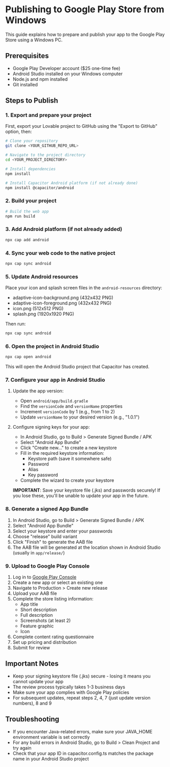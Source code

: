 
# Publishing to Google Play Store from Windows

This guide explains how to prepare and publish your app to the Google Play Store using a Windows PC.

## Prerequisites
- Google Play Developer account ($25 one-time fee)
- Android Studio installed on your Windows computer
- Node.js and npm installed
- Git installed

## Steps to Publish

### 1. Export and prepare your project

First, export your Lovable project to GitHub using the "Export to GitHub" option, then:

```bash
# Clone your repository
git clone <YOUR_GITHUB_REPO_URL>

# Navigate to the project directory
cd <YOUR_PROJECT_DIRECTORY>

# Install dependencies
npm install

# Install Capacitor Android platform (if not already done)
npm install @capacitor/android
```

### 2. Build your project

```bash
# Build the web app
npm run build
```

### 3. Add Android platform (if not already added)

```bash
npx cap add android
```

### 4. Sync your web code to the native project

```bash
npx cap sync android
```

### 5. Update Android resources

Place your icon and splash screen files in the `android-resources` directory:
- adaptive-icon-background.png (432x432 PNG)
- adaptive-icon-foreground.png (432x432 PNG)
- icon.png (512x512 PNG)
- splash.png (1920x1920 PNG)

Then run:

```bash
npx cap sync android
```

### 6. Open the project in Android Studio

```bash
npx cap open android
```

This will open the Android Studio project that Capacitor has created.

### 7. Configure your app in Android Studio

1. Update the app version:
   - Open `android/app/build.gradle`
   - Find the `versionCode` and `versionName` properties
   - Increment `versionCode` by 1 (e.g., from 1 to 2)
   - Update `versionName` to your desired version (e.g., "1.0.1")

2. Configure signing keys for your app:
   - In Android Studio, go to Build > Generate Signed Bundle / APK
   - Select "Android App Bundle"
   - Click "Create new..." to create a new keystore
   - Fill in the required keystore information:
     - Keystore path (save it somewhere safe)
     - Password
     - Alias
     - Key password
   - Complete the wizard to create your keystore

   **IMPORTANT**: Save your keystore file (.jks) and passwords securely! If you lose these, you'll be unable to update your app in the future.

### 8. Generate a signed App Bundle

1. In Android Studio, go to Build > Generate Signed Bundle / APK
2. Select "Android App Bundle"
3. Select your keystore and enter your passwords
4. Choose "release" build variant
5. Click "Finish" to generate the AAB file
6. The AAB file will be generated at the location shown in Android Studio (usually in `app/release/`)

### 9. Upload to Google Play Console

1. Log in to [Google Play Console](https://play.google.com/console)
2. Create a new app or select an existing one
3. Navigate to Production > Create new release
4. Upload your AAB file
5. Complete the store listing information:
   - App title
   - Short description
   - Full description
   - Screenshots (at least 2)
   - Feature graphic
   - Icon
6. Complete content rating questionnaire
7. Set up pricing and distribution
8. Submit for review

## Important Notes

- Keep your signing keystore file (.jks) secure - losing it means you cannot update your app
- The review process typically takes 1-3 business days
- Make sure your app complies with Google Play policies
- For subsequent updates, repeat steps 2, 4, 7 (just update version numbers), 8 and 9

## Troubleshooting

- If you encounter Java-related errors, make sure your JAVA_HOME environment variable is set correctly
- For any build errors in Android Studio, go to Build > Clean Project and try again
- Check that your app ID in capacitor.config.ts matches the package name in your Android Studio project
